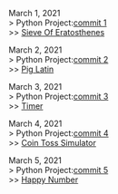 March 1, 2021  
	> Python Project:[commit 1](https://github.com/NaYrA-IaR/PythonProjects/commit/b510a89c449efe0bf3e2e9708434b582f42caa86)  
		>> [Sieve Of Eratosthenes](https://github.com/NaYrA-IaR/PythonProjects/blob/main/Projects/SieveOfEratosthenes.py)

March 2, 2021  
	> Python Project:[commit 2](https://github.com/NaYrA-IaR/PythonProjects/commit/1ddc1386b4d76d197f3a10712b2d15e96425fe9f)  
		>> [Pig Latin](https://github.com/NaYrA-IaR/PythonProjects/blob/main/Projects/PigLatin.py)  
  

March 3, 2021  
	> Python Project:[commit 3](https://github.com/NaYrA-IaR/PythonProjects/commit/6c25a996ffcbf76ec36ac819727b160e7c62520c)  
		>> [Timer](https://github.com/NaYrA-IaR/PythonProjects/blob/16d4f27fedbad5e261cd2f1335476daeaa6aa87f/Projects/timer.py)  

March 4, 2021  
	> Python Project:[commit 4](https://github.com/NaYrA-IaR/PythonProjects/commit/3063594b743020b161760d43a58b8ef1eba2ab3c)  
		>> [Coin Toss Simulator](https://github.com/NaYrA-IaR/PythonProjects/blob/3063594b743020b161760d43a58b8ef1eba2ab3c/Projects/CoinTossSimulation.py)  

March 5, 2021  
	> Python Project:[commit 5](https://github.com/NaYrA-IaR/PythonProjects/commit/ad6dc69321fd08c63216f90e0c7a3c879d54d920)  
		>> [Happy Number](https://github.com/NaYrA-IaR/PythonProjects/blob/fff4a97f0a1853b34ec756ae53d1fb5d5ac35adc/Projects/HappyNumber.py)  
